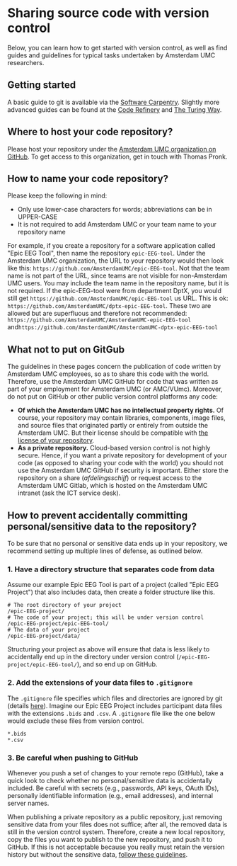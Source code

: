 # Sharing source code with version control
Below, you can learn how to get started with version control, as well as find guides and guidelines for typical tasks undertaken by Amsterdam UMC researchers.

## Getting started
A basic guide to git is available via the [Software Carpentry](https://swcarpentry.github.io/git-novice/). Slightly more advanced guides can be found at the [Code Refinery](https://coderefinery.github.io/git-intro/#) and [The Turing Way](https://the-turing-way.netlify.app/reproducible-research/vcs.html).

## Where to host your code repository?
Please host your repository under the [Amsterdam UMC organization on GitHub](https://github.com/AmsterdamUMC). To get access to this organization, get in touch with Thomas Pronk.

## How to name your code repository?
Please keep the following in mind:
* Only use lower-case characters for words; abbreviations can be in UPPER-CASE
* It is not required to add Amsterdam UMC or your team name to your repository name

For example, if you create a repository for a software application called "Epic EEG Tool", then name the repository `epic-EEG-tool`. Under the Amsterdam UMC organization, the URL to your repository would then look like this: `https://github.com/AmsterdamUMC/epic-EEG-tool`. Not that the team name is not part of the URL, since teams are not visible for non-Amsterdam UMC users. You may include the team name in the repository name, but it is not required. If the epic-EEG-tool were from department DptX, you would still get `https://github.com/AmsterdamUMC/epic-EEG-tool` us URL. This is ok: `https://github.com/AmsterdamUMC/dptx-epic-EEG-tool`. These two are allowed but are superfluous and therefore not recommended: `https://github.com/AmsterdamUMC/AmsterdamUMC-epic-EEG-tool` and`https://github.com/AmsterdamUMC/AmsterdamUMC-dptx-epic-EEG-tool`

## What not to put on GitGub
The guidelines in these pages concern the publication of code written by Amsterdam UMC employees, so as to share this code with the world. Therefore, use the Amsterdam UMC GitHub for code that was written as part of your employment for Amsterdam UMC (or AMC/VUmc). Moreover, do not put on GitHub or other public version control platforms any code:
* **Of which the Amsterdam UMC has no intellectual property rights.** Of course, your repository may contain libraries, components, image files, and source files that originated partly or entirely from outside the Amsterdam UMC. But their license should be compatible with [the license of your repository](choosing-license.md).
* **As a private repository.** Cloud-based version control is not highly secure. Hence, if you want a private repository for development of your code (as opposed to sharing your code with the world) you should not use the Amsterdam UMC GitHub if security is important. Either store the repository on a share (_afdelingsschijf_) or request access to the Amsterdam UMC Gitlab, which is hosted on the Amsterdam UMC intranet (ask the ICT service desk). 

## How to prevent accidentally committing personal/sensitive data to the repository?
To be sure that no personal or sensitive data ends up in your repository, we recommend setting up multiple lines of defense, as outlined below.

### 1. Have a directory structure that separates code from data
Assume our example Epic EEG Tool is part of a project (called "Epic EEG Project") that also includes data, then create a folder structure like this.
```
# The root directory of your project
/epic-EEG-project/
# The code of your project; this will be under version control
/epic-EEG-project/epic-EEG-tool/
# The data of your project
/epic-EEG-project/data/
```
Structuring your project as above will ensure that data is less likely to accidentally end up in the directory under version control (`/epic-EEG-project/epic-EEG-tool/`), and so end up on GitHub.

### 2. Add the extensions of your data files to `.gitignore`
The `.gitignore` file specifies which files and directories are ignored by git (details [here](https://git-scm.com/docs/gitignore)). Imagine our Epic EEG Project includes participant data files with the extensions `.bids` and `.csv`. A `.gitignore` file like the one below would exclude these files from version control.
```
*.bids
*.csv
```

### 3. Be careful when pushing to GitHub
Whenever you push a set of changes to your remote repo (GitHub), take a quick look to check whether no personal/sensitive data is accidentally included. Be careful with secrets (e.g., passwords, API keys, OAuth IDs), personally identifiable information (e.g., email addresses), and internal server names. 

When publishing a private repository as a public repository, just removing sensitive data from your files does not suffice; after all, the removed data is still in the version control system. Therefore, create a new local repository, copy the files you want to publish to the new repository, and push it to GitHub. If this is not acceptable because you really must retain the version history but without the sensitive data, [follow these guidelines](https://docs.github.com/en/authentication/keeping-your-account-and-data-secure/removing-sensitive-data-from-a-repository).
